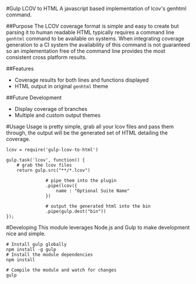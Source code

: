 #Gulp LCOV to HTML
A javascript based implementation of lcov's genhtml command.

##Purpose
The LCOV coverage format is simple and easy to create but parsing it to human readable HTML typically requires a command line `genhtml` command to be available on systems. When integrating coverage generation to a CI system the availability of this command is not guaranteed so an implementation free of the command line provides the most consistent cross platform results.

##Features
 - Coverage results for both lines and functions displayed
 - HTML output in original `genhtml` theme

##Future Development
 - Display coverage of branches
 - Multiple and custom output themes

#Usage
Usage is pretty simple, grab all your lcov files and pass them through, the output will be the generated set of HTML detailing the coverage.
```
lcov = require('gulp-lcov-to-html')

gulp.task('lcov', function() {
    # grab the lcov files
    return gulp.src("**/*.lcov")

               # pipe them into the plugin
               .pipe(lcov({
                   name : "Optional Suite Name"
               })

               # output the generated html into the bin
               .pipe(gulp.dest("bin"))
});
```

#Developing
This module leverages Node.js and Gulp to make development nice and simple.
```
# Install gulp globally
npm install -g gulp
# Install the module dependencies
npm install

# Compile the module and watch for changes
gulp
```
